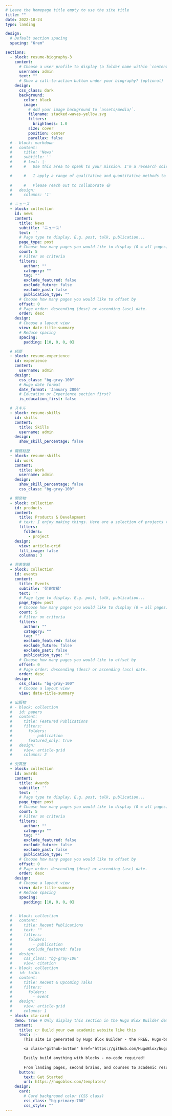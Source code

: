 ```yaml
---
# Leave the homepage title empty to use the site title
title: ""
date: 2022-10-24
type: landing

design:
  # Default section spacing
  spacing: "6rem"

sections:
  - block: resume-biography-3
    content:
      # Choose a user profile to display (a folder name within `content/authors/`)
      username: admin
      text: ""
      # Show a call-to-action button under your biography? (optional)
    design:
      css_class: dark
      background:
        color: black
        image:
          # Add your image background to `assets/media/`.
          filename: stacked-waves-yellow.svg
          filters:
            brightness: 1.0
          size: cover
          position: center
          parallax: false
  # - block: markdown
  #   content:
  #     title: 'News'
  #     subtitle: ''
  #     # text: |-
  #     #   Use this area to speak to your mission. I'm a research scientist in the Moonshot team at DeepMind. I blog about machine learning, deep learning, and moonshots.

  #     #   I apply a range of qualitative and quantitative methods to comprehensively investigate the role of science and technology in the economy.
        
  #     #   Please reach out to collaborate 😃
  #   design:
  #     columns: '1'

  # ニュース
  - block: collection
    id: news
    content:
      title: News
      subtitle: 'ニュース'
      text: ''
      # Page type to display. E.g. post, talk, publication...
      page_type: post
      # Choose how many pages you would like to display (0 = all pages)
      count: 5
      # Filter on criteria
      filters:
        author: ""
        category: ""
        tag: ""
        exclude_featured: false
        exclude_future: false
        exclude_past: false
        publication_type: ""
      # Choose how many pages you would like to offset by
      offset: 0
      # Page order: descending (desc) or ascending (asc) date.
      order: desc
    design:
      # Choose a layout view
      view: date-title-summary
      # Reduce spacing
      spacing:
        padding: [10, 0, 0, 0]

  # 経歴
  - block: resume-experience
    id: experience
    content:
      username: admin
    design:
      css_class: "bg-gray-100"
      # Hugo date format
      date_format: 'January 2006'
      # Education or Experience section first?
      is_education_first: false

  # スキル
  - block: resume-skills
    id: skills
    content:
      title: Skills
      username: admin
    design:
      show_skill_percentage: false
  
  # 職務経歴
  - block: resume-skills
    id: work
    content: 
      title: Work
      username: admin
    design:
      show_skill_percentage: false
      css_class: "bg-gray-100"

  # 開発物
  - block: collection
    id: products
    content:
      title: Products & Development
      # text: I enjoy making things. Here are a selection of projects that I have worked on over the years.
      filters:
        folders:
          - project
    design:
      view: article-grid
      fill_image: false
      columns: 3

  # 発表実績
  - block: collection
    id: events
    content:
      title: Events
      subtitle: '発表実績'
      text: ''
      # Page type to display. E.g. post, talk, publication...
      page_type: post
      # Choose how many pages you would like to display (0 = all pages)
      count: 5
      # Filter on criteria
      filters:
        author: ""
        category: ""
        tag: ""
        exclude_featured: false
        exclude_future: false
        exclude_past: false
        publication_type: ""
      # Choose how many pages you would like to offset by
      offset: 0
      # Page order: descending (desc) or ascending (asc) date.
      order: desc
    design:
      css_class: "bg-gray-100"
      # Choose a layout view
      view: date-title-summary

  # 出版物      
  # - block: collection
  #   id: papers
  #   content:
  #     title: Featured Publications
  #     filters:
  #       folders:
  #         - publication
  #       featured_only: true
  #   design:
  #     view: article-grid
  #     columns: 2

  # 受賞歴
  - block: collection
    id: awards
    content:
      title: Awards
      subtitle: ''
      text: ''
      # Page type to display. E.g. post, talk, publication...
      page_type: post
      # Choose how many pages you would like to display (0 = all pages)
      count: 5
      # Filter on criteria
      filters:
        author: ""
        category: ""
        tag: ""
        exclude_featured: false
        exclude_future: false
        exclude_past: false
        publication_type: ""
      # Choose how many pages you would like to offset by
      offset: 0
      # Page order: descending (desc) or ascending (asc) date.
      order: desc
    design:
      # Choose a layout view
      view: date-title-summary
      # Reduce spacing
      spacing:
        padding: [10, 0, 0, 0]


  # - block: collection
  #   content:
  #     title: Recent Publications
  #     text: ""
  #     filters:
  #       folders:
  #         - publication
  #       exclude_featured: false
  #   design:
  #     css_class: "bg-gray-100"
  #     view: citation
  # - block: collection
  #   id: talks
  #   content:
  #     title: Recent & Upcoming Talks
  #     filters:
  #       folders:
  #         - event
  #   design:
  #     view: article-grid
  #     columns: 1
  - block: cta-card
    demo: true # Only display this section in the Hugo Blox Builder demo site
    content:
      title: 👉 Build your own academic website like this
      text: |-
        This site is generated by Hugo Blox Builder - the FREE, Hugo-based open source website builder trusted by 250,000+ academics like you.

        <a class="github-button" href="https://github.com/HugoBlox/hugo-blox-builder" data-color-scheme="no-preference: light; light: light; dark: dark;" data-icon="octicon-star" data-size="large" data-show-count="true" aria-label="Star HugoBlox/hugo-blox-builder on GitHub">Star</a>

        Easily build anything with blocks - no-code required!
        
        From landing pages, second brains, and courses to academic resumés, conferences, and tech blogs.
      button:
        text: Get Started
        url: https://hugoblox.com/templates/
    design:
      card:
        # Card background color (CSS class)
        css_class: "bg-primary-700"
        css_style: ""
---
```

